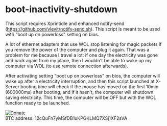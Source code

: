 # boot-inactivity-shutdown
This script requires Xprintidle and enhanced notify-send (https://github.com/vlevit/notify-send.sh).
This script is meant to be used with "boot up on powerloss" setting on bios.

A lot of ethernet adapters that use WOL stop listening for magic packets if you remove the power of the computer and plug it again. That was a problem for me because I travel a lot: if one day the electricity was gone and back again from my place, then I wouldn't be able to wake up my computer via WOL (to use remote connection afterwards).

After activating setting "boot up on powerloss" on bios, the computer will wake up after a electricity interruption, and then this script launched at X-Server booting time will check if the mouse has moved on the first 10min (600000ms) after booting, and if it hasn't, the computer will shutdown saving electricity. This time, the computer will be OFF but with the WOL function ready to be launched. 




[![Donate](https://www.paypalobjects.com/es_ES/ES/i/btn/btn_donateCC_LG.gif)](https://www.paypal.com/cgi-bin/webscr?cmd=_s-xclick&hosted_button_id=ER2LTNM5LZDTY)  
BTC address: 12cQuFn7yMSfDB1uKPGKLMQ7XSj1XF2sVA

